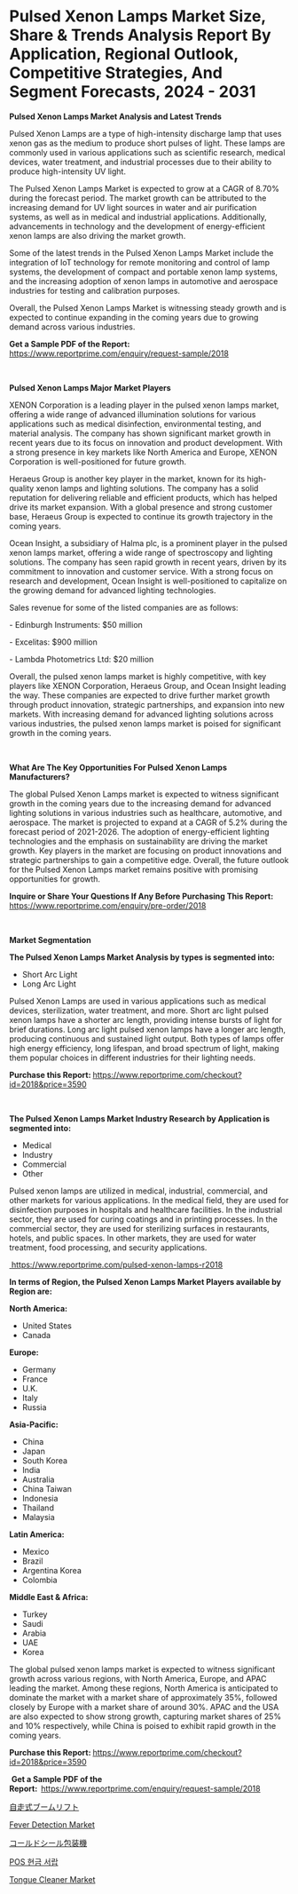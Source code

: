 <p><h1>Pulsed Xenon Lamps Market Size, Share & Trends Analysis Report By Application, Regional Outlook, Competitive Strategies, And Segment Forecasts, 2024 - 2031</h1></p><p><strong>Pulsed Xenon Lamps Market Analysis and Latest Trends</strong></p>
<p><p>Pulsed Xenon Lamps are a type of high-intensity discharge lamp that uses xenon gas as the medium to produce short pulses of light. These lamps are commonly used in various applications such as scientific research, medical devices, water treatment, and industrial processes due to their ability to produce high-intensity UV light.</p><p>The Pulsed Xenon Lamps Market is expected to grow at a CAGR of 8.70% during the forecast period. The market growth can be attributed to the increasing demand for UV light sources in water and air purification systems, as well as in medical and industrial applications. Additionally, advancements in technology and the development of energy-efficient xenon lamps are also driving the market growth.</p><p>Some of the latest trends in the Pulsed Xenon Lamps Market include the integration of IoT technology for remote monitoring and control of lamp systems, the development of compact and portable xenon lamp systems, and the increasing adoption of xenon lamps in automotive and aerospace industries for testing and calibration purposes.</p><p>Overall, the Pulsed Xenon Lamps Market is witnessing steady growth and is expected to continue expanding in the coming years due to growing demand across various industries.</p></p>
<p><strong>Get a Sample PDF of the Report:&nbsp;</strong> <a href="https://www.reportprime.com/enquiry/request-sample/2018">https://www.reportprime.com/enquiry/request-sample/2018</a></p>
<p>&nbsp;</p>
<p><strong>Pulsed Xenon Lamps Major Market Players</strong></p>
<p><p>XENON Corporation is a leading player in the pulsed xenon lamps market, offering a wide range of advanced illumination solutions for various applications such as medical disinfection, environmental testing, and material analysis. The company has shown significant market growth in recent years due to its focus on innovation and product development. With a strong presence in key markets like North America and Europe, XENON Corporation is well-positioned for future growth.</p><p>Heraeus Group is another key player in the market, known for its high-quality xenon lamps and lighting solutions. The company has a solid reputation for delivering reliable and efficient products, which has helped drive its market expansion. With a global presence and strong customer base, Heraeus Group is expected to continue its growth trajectory in the coming years.</p><p>Ocean Insight, a subsidiary of Halma plc, is a prominent player in the pulsed xenon lamps market, offering a wide range of spectroscopy and lighting solutions. The company has seen rapid growth in recent years, driven by its commitment to innovation and customer service. With a strong focus on research and development, Ocean Insight is well-positioned to capitalize on the growing demand for advanced lighting technologies.</p><p>Sales revenue for some of the listed companies are as follows:</p><p>- Edinburgh Instruments: $50 million</p><p>- Excelitas: $900 million</p><p>- Lambda Photometrics Ltd: $20 million</p><p>Overall, the pulsed xenon lamps market is highly competitive, with key players like XENON Corporation, Heraeus Group, and Ocean Insight leading the way. These companies are expected to drive further market growth through product innovation, strategic partnerships, and expansion into new markets. With increasing demand for advanced lighting solutions across various industries, the pulsed xenon lamps market is poised for significant growth in the coming years.</p></p>
<p>&nbsp;</p>
<p><strong>What Are The Key Opportunities For Pulsed Xenon Lamps Manufacturers?</strong></p>
<p><p>The global Pulsed Xenon Lamps market is expected to witness significant growth in the coming years due to the increasing demand for advanced lighting solutions in various industries such as healthcare, automotive, and aerospace. The market is projected to expand at a CAGR of 5.2% during the forecast period of 2021-2026. The adoption of energy-efficient lighting technologies and the emphasis on sustainability are driving the market growth. Key players in the market are focusing on product innovations and strategic partnerships to gain a competitive edge. Overall, the future outlook for the Pulsed Xenon Lamps market remains positive with promising opportunities for growth.</p></p>
<p><strong>Inquire or Share Your Questions If Any Before Purchasing This Report:</strong> <a href="https://www.reportprime.com/enquiry/pre-order/2018">https://www.reportprime.com/enquiry/pre-order/2018</a></p>
<p>&nbsp;</p>
<p><strong>Market Segmentation</strong></p>
<p><strong>The Pulsed Xenon Lamps Market Analysis by types is segmented into:</strong></p>
<p><ul><li>Short Arc Light</li><li>Long Arc Light</li></ul></p>
<p><p>Pulsed Xenon Lamps are used in various applications such as medical devices, sterilization, water treatment, and more. Short arc light pulsed xenon lamps have a shorter arc length, providing intense bursts of light for brief durations. Long arc light pulsed xenon lamps have a longer arc length, producing continuous and sustained light output. Both types of lamps offer high energy efficiency, long lifespan, and broad spectrum of light, making them popular choices in different industries for their lighting needs.</p></p>
<p><strong>Purchase this Report:&nbsp;</strong><a href="https://www.reportprime.com/checkout?id=2018&price=3590">https://www.reportprime.com/checkout?id=2018&price=3590</a></p>
<p>&nbsp;</p>
<p><strong>The Pulsed Xenon Lamps Market Industry Research by Application is segmented into:</strong></p>
<p><ul><li>Medical</li><li>Industry</li><li>Commercial</li><li>Other</li></ul></p>
<p><p>Pulsed xenon lamps are utilized in medical, industrial, commercial, and other markets for various applications. In the medical field, they are used for disinfection purposes in hospitals and healthcare facilities. In the industrial sector, they are used for curing coatings and in printing processes. In the commercial sector, they are used for sterilizing surfaces in restaurants, hotels, and public spaces. In other markets, they are used for water treatment, food processing, and security applications.</p></p>
<p><a href="https://www.reportprime.com/pulsed-xenon-lamps-r2018">&nbsp;https://www.reportprime.com/pulsed-xenon-lamps-r2018</a></p>
<p><strong>In terms of Region, the Pulsed Xenon Lamps Market Players available by Region are:</strong></p>
<p>
    <p> <strong> North America: </strong>
        <ul>
            <li>United States</li>
            <li>Canada</li>
        </ul>
        </p> 
    <p> <strong> Europe: </strong>
        <ul>
            <li>Germany</li>
            <li>France</li>
            <li>U.K.</li>
            <li>Italy</li>
            <li>Russia</li>
        </ul>
        </p> 
    <p> <strong> Asia-Pacific: </strong>
        <ul>
            <li>China</li>
            <li>Japan</li>
            <li>South Korea</li>
            <li>India</li>
            <li>Australia</li>
            <li>China Taiwan</li>
            <li>Indonesia</li>
            <li>Thailand</li>
            <li>Malaysia</li>
        </ul>
        </p> 
    <p> <strong> Latin America: </strong>
        <ul>
            <li>Mexico</li>
            <li>Brazil</li>
            <li>Argentina Korea</li>
            <li>Colombia</li>
        </ul>
        </p> 
    <p> <strong> Middle East & Africa: </strong>
        <ul>
            <li>Turkey</li>
            <li>Saudi</li>
            <li>Arabia</li>
            <li>UAE</li>
            <li>Korea</li>
        </ul>
    </p>
    </p>
<p><p>The global pulsed xenon lamps market is expected to witness significant growth across various regions, with North America, Europe, and APAC leading the market. Among these regions, North America is anticipated to dominate the market with a market share of approximately 35%, followed closely by Europe with a market share of around 30%. APAC and the USA are also expected to show strong growth, capturing market shares of 25% and 10% respectively, while China is poised to exhibit rapid growth in the coming years.</p></p>
<p><strong>Purchase this Report: </strong><a href="https://www.reportprime.com/checkout?id=2018&price=3590">https://www.reportprime.com/checkout?id=2018&price=3590</a></p>
<p>&nbsp;<strong>Get a Sample PDF of the Report:&nbsp;&nbsp;</strong><a href="https://www.reportprime.com/enquiry/request-sample/2018">https://www.reportprime.com/enquiry/request-sample/2018</a></p>
<p><strong></strong></p>
<p><p><a href="https://github.com/vtbvgl20191192/Market-Research-Report-List-2/blob/main/982148071871.md">自走式ブームリフト</a></p><p><a href="https://github.com/MyrticeDare2023/Market-Research-Report-List-1/blob/main/fever-detection-market.md">Fever Detection Market</a></p><p><a href="https://github.com/laurenreichert/Market-Research-Report-List-1/blob/main/945369871872.md">コールドシール包装機</a></p><p><a href="https://github.com/joannescott9078/Market-Research-Report-List-1/blob/main/195731369023.md">POS 현금 서랍</a></p><p><a href="https://issuu.com/reportprime-2/docs/tongue-cleaner-market-size-2030.pptx">Tongue Cleaner Market</a></p></p>
